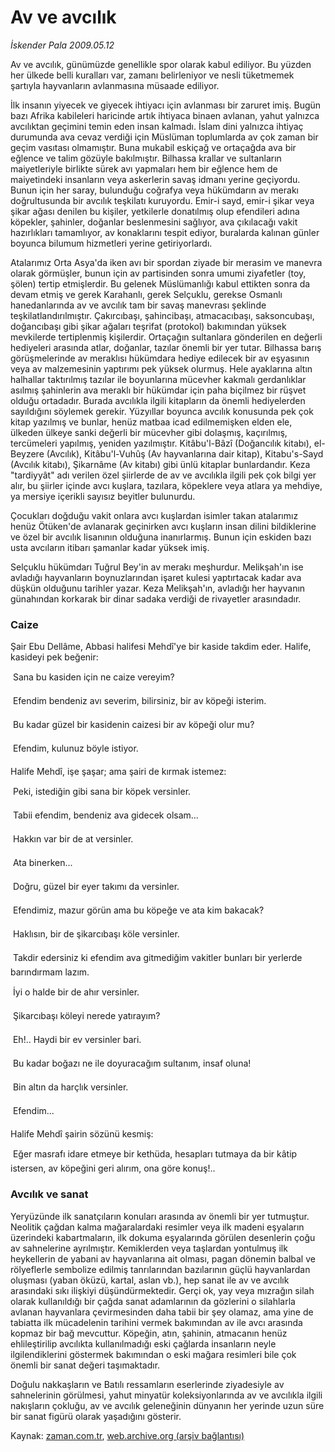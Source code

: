 # Av ve avcılık

*İskender Pala 2009.05.12*

<tr><td class="metin" colspan="2" style="padding-top: 20px; padding-left: 5px; padding-right: 10px;">Av ve avcılık, günümüzde genellikle spor olarak kabul ediliyor. Bu yüzden her ülkede belli kuralları var, zamanı belirleniyor ve nesli tüketmemek şartıyla hayvanların avlanmasına müsaade ediliyor.</td></tr><tr><td class="metin" colspan="2" style="padding-top: 20px; padding-left: 5px; padding-right: 10px;"><p>İlk insanın yiyecek ve giyecek ihtiyacı için avlanması bir zaruret imiş. Bugün bazı Afrika kabileleri haricinde artık ihtiyaca binaen avlanan, yahut yalnızca avcılıktan geçimini temin eden insan kalmadı. İslam dini yalnızca ihtiyaç durumunda ava cevaz verdiği için Müslüman toplumlarda av çok zaman bir geçim vasıtası olmamıştır. Buna mukabil eskiçağ ve ortaçağda ava bir eğlence ve talim gözüyle bakılmıştır. Bilhassa krallar ve sultanların maiyetleriyle birlikte sürek avı yapmaları hem bir eğlence hem de maiyetindeki insanların veya askerlerin savaş idmanı yerine geçiyordu. Bunun için her saray, bulunduğu coğrafya veya hükümdarın av merakı doğrultusunda bir avcılık teşkilatı kuruyordu. Emir-i sayd, emir-i şikar veya şikar ağası denilen bu kişiler, yetkilerle donatılmış olup efendileri adına köpekler, şahinler, doğanlar beslenmesini sağlıyor, ava çıkılacağı vakit hazırlıkları tamamlıyor, av konaklarını tespit ediyor, buralarda kalınan günler boyunca bilumum hizmetleri yerine getiriyorlardı.
<p>Atalarımız Orta Asya'da iken avı bir spordan ziyade bir merasim ve manevra olarak görmüşler, bunun için av partisinden sonra umumi ziyafetler (toy, şölen) tertip etmişlerdir. Bu gelenek Müslümanlığı kabul ettikten sonra da devam etmiş ve gerek Karahanlı, gerek Selçuklu, gerekse Osmanlı hanedanlarında av ve avcılık tam bir savaş manevrası şeklinde teşkilatlandırılmıştır. Çakırcıbaşı, şahincibaşı, atmacacıbaşı, saksoncubaşı, doğancıbaşı gibi şikar ağaları teşrifat (protokol) bakımından yüksek mevkilerde tertiplenmiş kişilerdir. Ortaçağın sultanlara gönderilen en değerli hediyeleri arasında atlar, doğanlar, tazılar önemli bir yer tutar. Bilhassa barış görüşmelerinde av meraklısı hükümdara hediye edilecek bir av eşyasının veya av malzemesinin yaptırımı pek yüksek olurmuş. Hele ayaklarına altın halhallar taktırılmış tazılar ile boyunlarına mücevher kakmalı gerdanlıklar asılmış şahinlerin ava meraklı bir hükümdar için paha biçilmez bir rüşvet olduğu ortadadır. Burada avcılıkla ilgili kitapların da önemli hediyelerden sayıldığını söylemek gerekir. Yüzyıllar boyunca avcılık konusunda pek çok kitap yazılmış ve bunlar, henüz matbaa icad edilmemişken elden ele, ülkeden ülkeye sanki değerli bir mücevher gibi dolaşmış, kaçırılmış, tercümeleri yapılmış, yeniden yazılmıştır. Kitâbu'l-Bâzî (Doğancılık kitabı), el-Beyzere (Avcılık), Kitâbu'l-Vuhûş (Av hayvanlarına dair kitap), Kitabu's-Sayd (Avcılık kitabı), Şikarnâme (Av kitabı) gibi ünlü kitaplar bunlardandır. Keza "tardiyyât" adı verilen özel şiirlerde de av ve avcılıkla ilgili pek çok bilgi yer alır, bu şiirler içinde avcı kuşlara, tazılara, köpeklere veya atlara ya mehdiye, ya mersiye içerikli sayısız beyitler bulunurdu.
<p>Çocukları doğduğu vakit onlara avcı kuşlardan isimler takan atalarımız henüz Ötüken'de avlanarak geçinirken avcı kuşların insan dilini bildiklerine ve özel bir avcılık lisanının olduğuna inanırlarmış. Bunun için eskiden bazı usta avcıların itibarı şamanlar kadar yüksek imiş.
<p>Selçuklu hükümdarı Tuğrul Bey'in av merakı meşhurdur. Melikşah'ın ise avladığı hayvanların boynuzlarından işaret kulesi yaptırtacak kadar ava düşkün olduğunu tarihler yazar. Keza Melikşah'ın, avladığı her hayvanın günahından korkarak bir dinar sadaka verdiği de rivayetler arasındadır.
<p><h3> Caize</h3>
<p> Şair Ebu Dellâme, Abbasi halifesi Mehdî'ye bir kaside takdim eder. Halife, kasideyi pek beğenir:
<p> Sana bu kasiden için ne caize vereyim?
<p> Efendim bendeniz avı severim, bilirsiniz, bir av köpeği isterim.
<p> Bu kadar güzel bir kasidenin caizesi bir av köpeği olur mu?
<p> Efendim, kulunuz böyle istiyor.
<p>Halife Mehdî, işe şaşar; ama şairi de kırmak istemez:
<p> Peki, istediğin gibi sana bir köpek versinler.
<p> Tabii efendim, bendeniz ava gidecek olsam...
<p> Hakkın var bir de at versinler.
<p> Ata binerken...
<p> Doğru, güzel bir eyer takımı da versinler.
<p> Efendimiz, mazur görün ama bu köpeğe ve ata kim bakacak?
<p> Haklısın, bir de şikarcıbaşı köle versinler.
<p> Takdir edersiniz ki efendim ava gitmediğim vakitler bunları bir yerlerde barındırmam lazım.
<p> İyi o halde bir de ahır versinler.
<p> Şikarcıbaşı köleyi nerede yatırayım?
<p> Eh!.. Haydi bir ev versinler bari.
<p> Bu kadar boğazı ne ile doyuracağım sultanım, insaf oluna!
<p> Bin altın da harçlık versinler.
<p> Efendim...
<p>Halife Mehdî şairin sözünü kesmiş:
<p> Eğer masrafı idare etmeye bir kethüda, hesapları tutmaya da bir kâtip istersen, av köpeğini geri alırım, ona göre konuş!..
<p><h3> Avcılık ve sanat </h3>
<p> Yeryüzünde ilk sanatçıların konuları arasında av önemli bir yer tutmuştur. Neolitik çağdan kalma mağaralardaki resimler veya ilk madeni eşyaların üzerindeki kabartmaların, ilk dokuma eşyalarında görülen desenlerin çoğu av sahnelerine ayrılmıştır. Kemiklerden veya taşlardan yontulmuş ilk heykellerin de yabani av hayvanlarına ait olması, pagan dönemin balbal ve rölyeflerle sembolize edilmiş tanrılarından bazılarının güçlü hayvanlardan oluşması (yaban öküzü, kartal, aslan vb.), hep sanat ile av ve avcılık arasındaki sıkı ilişkiyi düşündürmektedir. Gerçi ok, yay veya mızrağın silah olarak kullanıldığı bir çağda sanat adamlarının da gözlerini o silahlarla avlanan hayvanlara çevirmesinden daha tabii bir şey olamaz, ama yine de tabiatta ilk mücadelenin tarihini vermek bakımından av ile avcı arasında kopmaz bir bağ mevcuttur. Köpeğin, atın, şahinin, atmacanın henüz ehlileştirilip avcılıkta kullanılmadığı eski çağlarda insanların neyle ilgilendiklerini göstermek bakımından o eski mağara resimleri bile çok önemli bir sanat değeri taşımaktadır.
<p>Doğulu nakkaşların ve Batılı ressamların eserlerinde ziyadesiyle av sahnelerinin görülmesi, yahut minyatür koleksiyonlarında av ve avcılıkla ilgili nakışların çokluğu, av ve avcılık geleneğinin dünyanın her yerinde uzun süre bir sanat figürü olarak yaşadığını gösterir.<br/></p></p></p></p></p></p></p></p></p></p></p></p></p></p></p></p></p></p></p></p></p></p></p></p></p></p></p></p></p></p></td></tr>

Kaynak: [zaman.com.tr](http://zaman.com.tr/yazar.do?yazino=847217), [web.archive.org (arşiv bağlantısı)](http://web.archive.org/web/20090705154946/http://www.zaman.com.tr:80/yazar.do?yazino=847217)
